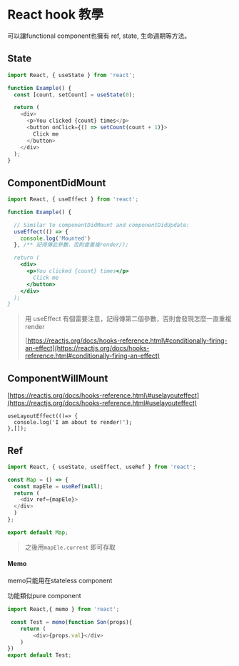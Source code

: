 # React hook 教學

可以讓functional component也擁有 ref, state, 生命週期等方法。

## State

```js
import React, { useState } from 'react';

function Example() {
  const [count, setCount] = useState(0);

  return (
    <div>
      <p>You clicked {count} times</p>
      <button onClick={() => setCount(count + 1)}>
        Click me
      </button>
    </div>
  );
}
```

## ComponentDidMount

```js
import React, { useEffect } from 'react';

function Example() {

  // Similar to componentDidMount and componentDidUpdate:
  useEffect(() => {
    console.log('Mounted')
  }, /** 記得傳此參數，否則會重複render/);

  return (
    <div>
      <p>You clicked {count} times</p>
        Click me
      </button>
    </div>
  );
}
```

> 用 useEffect 有個雷要注意，記得傳第二個參數，否則會發現怎麼一直重複render
>
> [https://reactjs.org/docs/hooks-reference.html\#conditionally-firing-an-effect](https://reactjs.org/docs/hooks-reference.html#conditionally-firing-an-effect)

## ComponentWillMount

[https://reactjs.org/docs/hooks-reference.html\#uselayouteffect](https://reactjs.org/docs/hooks-reference.html#uselayouteffect)

```
useLayoutEffect(()=> {
  console.log('I am about to render!');
},[]);
```

## Ref

```js
import React, { useState, useEffect, useRef } from 'react';

const Map = () => {
  const mapEle = useRef(null);
  return (
    <div ref={mapEle}>
  </div>
  )
};

export default Map;
```

> 之後用`mapEle.current` 即可存取

#### Memo

memo只能用在stateless component

功能類似pure component

```js
import React,{ memo } from 'react';

 const Test = memo(function Son(props){
    return (
        <div>{props.val}</div>
    )
})
export default Test;
```



